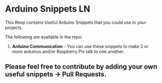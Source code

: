 # Arduino Snippets LN
This Reop contains Useful Arduino Snippets that you could use in your projects.

The following are  available in the repo:

1. **Arduino Communication** - You can use these snippets to make 2 or more arduinos and/or Raspberry Pis talk to one another.

## Please feel free to contribute by adding your own useful snippets -> Pull Requests.